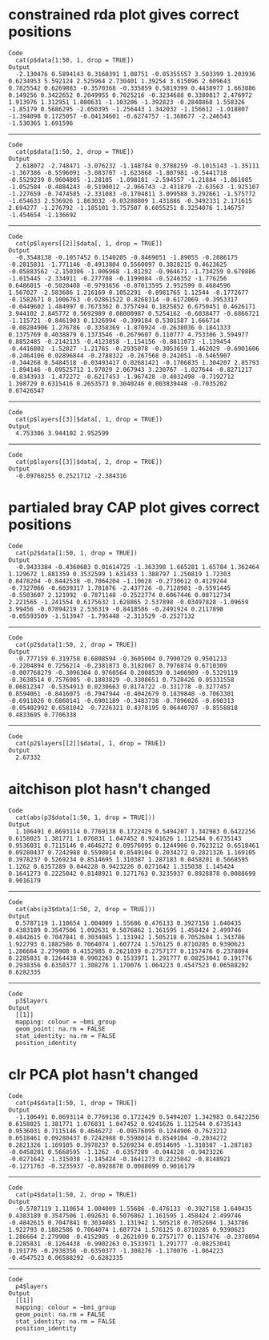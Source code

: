 # constrained rda plot gives correct positions

    Code
      cat(p$data[1:50, 1, drop = TRUE])
    Output
      -2.130476 0.5894143 0.3160391 1.08751 -0.05355557 3.503399 1.203936 0.6234953 5.592124 2.525964 2.730401 1.39254 3.615096 2.609643 0.7825542 0.6269883 -0.3570368 -0.335859 0.5819399 0.4438977 1.663886 0.149256 0.3422652 0.2049955 0.7025216 -0.3234688 0.3380817 2.476972 1.913976 1.312951 1.080631 -1.103206 -1.392823 -0.2848868 1.558326 -1.85179 0.5686295 -2.050395 -1.256443 1.342032 -1.156612 -1.018807 -1.394098 0.1725057 -0.04134601 -0.6274757 -1.368677 -2.246543 -1.530365 1.691596

---

    Code
      cat(p$data[1:50, 2, drop = TRUE])
    Output
      2.618072 -2.748471 -3.076232 -1.148784 0.3788259 -0.1015143 -1.35111 -1.367386 -0.5596091 -3.083707 -1.623868 -1.807981 -0.5441718 -0.5529239 0.9604805 -1.28105 -1.098181 -2.594557 -1.21884 -1.861085 -1.052584 -0.4884243 -0.5190012 -2.966743 -2.431879 -2.63563 -1.925107 -1.227659 -0.7474585 -2.331083 -0.1704811 3.099588 3.292661 -1.575772 -1.654633 2.536926 1.863032 -0.03288809 1.431886 -0.3492331 2.171615 2.694277 -1.276792 -1.185101 3.757507 0.6055251 0.3254076 1.146757 -1.454654 -1.136692

---

    Code
      cat(p$layers[[2]]$data[, 1, drop = TRUE])
    Output
      -0.3548138 -0.1057452 0.1540205 -0.8469051 -1.89055 -0.2086175 -0.2815831 -1.771146 -0.4913804 0.5560097 0.3828215 0.4623625 -0.05883562 -2.150306 -1.006968 -1.81292 -0.964671 -1.734259 0.670886 -1.015445 -2.334911 -0.277708 -0.1199084 -0.5246352 -1.776256 0.6486015 -0.5020408 -0.9793656 -0.07013595 2.952599 0.4684596 1.567027 -2.583686 1.216169 0.1052291 -0.8981765 1.12544 -0.1772677 -0.1582671 0.1006763 -0.02861522 0.8268314 -0.6172069 -0.3953317 -0.0449602 1.484997 0.7673362 0.3757494 0.1825852 0.6750451 0.4626171 3.944102 2.845772 0.5692989 0.08000987 0.5254162 -0.6038477 -0.6866721 -1.115721 -0.8461903 0.1326994 -0.399184 0.5301587 1.666714 -0.08284906 1.276786 -0.3358369 -1.870924 -0.2638036 0.1841333 0.1375769 0.4038879 0.1373546 -0.2679607 0.110777 4.753306 3.594977 0.8852485 -0.2142135 -0.4123858 -1.154156 -0.8811073 -1.139454 -0.4416802 -1.52027 -1.21765 -0.2935078 -0.3053659 1.462029 -0.6901606 -0.2464106 0.02896844 -0.2788322 -0.267568 0.242051 -0.5465907 -0.344268 0.5484518 -0.03493417 0.02681421 -0.1706835 1.304207 2.85793 -1.894146 -0.09525712 1.97029 2.067943 3.230767 -1.027644 -0.8271217 -0.8343933 -1.472272 -0.6217453 -1.967428 -0.4032498 -0.7192712 1.398729 0.6315416 0.2653573 0.3040246 0.003839448 -0.7035202 0.07426547

---

    Code
      cat(p$layers[[3]]$data[, 1, drop = TRUE])
    Output
      4.753306 3.944102 2.952599

---

    Code
      cat(p$layers[[3]]$data[, 2, drop = TRUE])
    Output
      -0.09768255 0.2521712 -2.384316

# partialed bray CAP plot gives correct positions

    Code
      cat(p2$data[1:50, 1, drop = TRUE])
    Output
      -0.9433384 -0.4360683 0.01614725 -1.363398 1.665281 1.65784 1.362464 1.129672 1.881359 0.3532599 1.631433 1.388797 1.250819 1.72303 0.8478204 -0.8442538 -0.7064204 -1.10628 -0.2730612 0.4129244 -0.7327066 -0.6039317 1.781876 -2.437726 -0.7128981 -0.5591445 -0.5503607 2.121992 -0.7871148 -0.2522774 0.6067446 0.08712734 2.221565 -1.241554 0.6175632 1.628865 2.537898 -0.03497828 -1.09659 3.99456 -0.07894219 2.536319 -0.8418586 -0.2491924 0.2117898 -0.05593509 -1.513947 -1.795448 -2.313529 -0.2527132

---

    Code
      cat(p2$data[1:50, 2, drop = TRUE])
    Output
      -0.777159 0.319758 0.6808594 -0.3605004 0.7990729 0.9501213 -0.2204894 0.7256214 -0.2381873 0.3182067 0.7976874 0.6710309 -0.007768279 -0.3096304 0.9760564 0.2008539 0.3406989 -0.5329119 -0.3638514 0.7576985 -0.1883829 -0.3308651 0.7528426 0.05331558 0.06812347 -0.5354913 0.0230663 0.8174722 -0.331778 -0.3277457 0.8594061 -0.8416075 -0.7947944 -0.4042679 0.1839848 -0.7063301 -0.6911026 0.6860141 -0.6901189 -0.3483738 -0.7896026 -0.690313 -0.05402992 0.6581042 -0.7226321 0.4378195 0.06440707 -0.8558818 0.4833695 0.7706338

---

    Code
      cat(p2$layers[[2]]$data[, 1, drop = TRUE])
    Output
      2.67332

# aitchison plot hasn't changed

    Code
      cat(abs(p3$data[1:50, 1, drop = TRUE]))
    Output
      1.106491 0.8693114 0.7769138 0.1722429 0.5494207 1.342983 0.6422256 0.6158025 1.381771 1.076831 1.047452 0.9241626 1.112544 0.6735143 0.9536031 0.7115146 0.4646272 0.09576095 0.1244906 0.7623212 0.6518461 0.09280437 0.7242988 0.5598014 0.8549104 0.2034272 0.2821326 1.169105 0.3978237 0.5269234 0.8514695 1.310387 1.287183 0.0458201 0.5668595 1.1262 0.6357289 0.044228 0.9423226 0.0271642 1.315038 1.145424 0.1641273 0.2225042 0.8148921 0.1271763 0.3235937 0.8928878 0.0088699 0.9016179

---

    Code
      cat(abs(p3$data[1:50, 2, drop = TRUE]))
    Output
      0.5787119 1.110654 1.004009 1.55686 0.476133 0.3927158 1.640435 0.4383189 0.3547506 1.092631 0.5076862 1.161595 1.458424 2.499746 0.4842615 0.7047841 0.3034085 1.131942 1.505218 0.7052604 1.343786 1.922793 0.1882586 0.7064074 1.607724 1.576125 0.8710285 0.9390623 1.286664 2.279908 0.4152985 0.2621039 0.2757177 0.1157476 0.2378094 0.2285831 0.1264438 0.9902263 0.1533971 1.291777 0.08253041 0.191776 0.2938356 0.6350377 1.308276 1.170076 1.064223 0.4547523 0.06588292 0.6282335

---

    Code
      p3$layers
    Output
      [[1]]
      mapping: colour = ~bmi_group 
      geom_point: na.rm = FALSE
      stat_identity: na.rm = FALSE
      position_identity 
      

# clr PCA plot hasn't changed

    Code
      cat(p4$data[1:50, 1, drop = TRUE])
    Output
      -1.106491 0.8693114 0.7769138 0.1722429 0.5494207 1.342983 0.6422256 0.6158025 1.381771 1.076831 1.047452 0.9241626 1.112544 0.6735143 0.9536031 0.7115146 0.4646272 -0.09576095 0.1244906 0.7623212 0.6518461 0.09280437 0.7242988 0.5598014 0.8549104 -0.2034272 0.2821326 1.169105 0.3978237 0.5269234 0.8514695 -1.310387 -1.287183 -0.0458201 0.5668595 -1.1262 -0.6357289 -0.044228 -0.9423226 -0.0271642 -1.315038 -1.145424 -0.1641273 0.2225042 -0.8148921 -0.1271763 -0.3235937 -0.8928878 0.0088699 0.9016179

---

    Code
      cat(p4$data[1:50, 2, drop = TRUE])
    Output
      -0.5787119 1.110654 1.004009 1.55686 -0.476133 -0.3927158 1.640435 0.4383189 0.3547506 1.092631 0.5076862 1.161595 1.458424 2.499746 -0.4842615 0.7047841 0.3034085 1.131942 1.505218 0.7052604 1.343786 1.922793 0.1882586 0.7064074 1.607724 1.576125 0.8710285 0.9390623 1.286664 2.279908 -0.4152985 -0.2621039 0.2757177 0.1157476 -0.2378094 0.2285831 -0.1264438 -0.9902263 0.1533971 1.291777 -0.08253041 0.191776 -0.2938356 -0.6350377 -1.308276 -1.170076 -1.064223 -0.4547523 0.06588292 -0.6282335

---

    Code
      p4$layers
    Output
      [[1]]
      mapping: colour = ~bmi_group 
      geom_point: na.rm = FALSE
      stat_identity: na.rm = FALSE
      position_identity 
      

